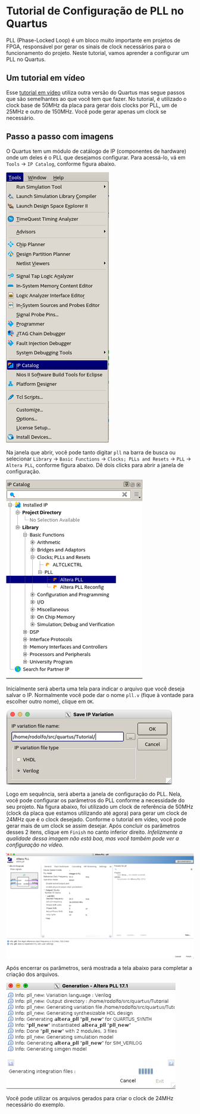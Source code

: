 # Tutorial de Configuração de PLL no Quartus

PLL (Phase-Locked Loop) é um bloco muito importante em projetos de FPGA, responsável por gerar os sinais de clock necessários para o funcionamento do projeto. Neste tutorial, vamos aprender a configurar um PLL no Quartus.

## Um tutorial em vídeo

Esse [tutorial em vídeo](https://www.youtube.com/watch?v=NdHlpx67G7o) utiliza outra versão do Quartus mas segue passos que são semelhantes ao que você tem que fazer. No tutorial, é utilizado o clock base de 50MHz da placa para gerar dois clocks por PLL, um de 25MHz e outro de 150MHz. Você pode gerar apenas um clock se necessário.

## Passo a passo com imagens

O Quartus tem um módulo de catálogo de IP (componentes de hardware) onde um deles é o PLL que desejamos configurar. Para acessá-lo, vá em `Tools` -> `IP Catalog`, conforme figura abaixo.

![IP Catalog](img/pll_1_ip_catalog.png)

Na janela que abrir, você pode tanto digitar `pll` na barra de busca ou selecionar `Library` -> `Basic Functions` -> `Clocks; PLLs and Resets` -> `PLL` -> `Altera PLL`, conforme figura abaixo. Dê dois clicks para abrir a janela de configuração.

![Seleção de PLL](img/pll_2_pll_ip.png)

Inicialmente será aberta uma tela para indicar o arquivo que você deseja salvar o IP. Normalmente você pode dar o nome `pll.v` (fique à vontade para escolher outro nome), clique em `OK`.

![Salvar IP](img/pll_3_nome_arquivo.png)

Logo em sequência, será aberta a janela de configuração do PLL. Nela, você pode configurar os parâmetros do PLL conforme a necessidade do seu projeto. Na figura abaixo, foi utilizado um clock de referência de 50MHz (clock da placa que estamos utilizando até agora) para gerar um clock de 24MHz que é o clock desejado. Conforme o tutorial em vídeo, você pode gerar mais de um clock se assim desejar.  Após concluir os parâmetros desses 2 itens, clique em `Finish` no canto inferior direito. *Infelizmente a qualidade dessa imagem não está boa, mas você também pode ver a configuração no vídeo.*

![Parâmetros](img/pll_4_parametros.png)

Após encerrar os parâmetros, será mostrada a tela abaixo para completar a criação dos arquivos.

![Configurando](img/pll_5_configurando.png)

Você pode utilizar os arquivos gerados para criar o clock de 24MHz necessário do exemplo.
